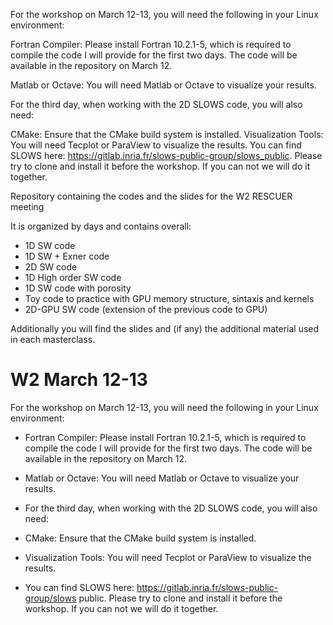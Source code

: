 For the workshop on March 12-13, you will need the following in your Linux environment:

Fortran Compiler: Please install Fortran 10.2.1-5, which is required to compile the code I will provide for the first two days. The code will be available in the repository on March 12.

Matlab or Octave: You will need Matlab or Octave to visualize your results.

For the third day, when working with the 2D SLOWS code, you will also need:

CMake: Ensure that the CMake build system is installed.
Visualization Tools: You will need Tecplot or ParaView to visualize the results.
You can find SLOWS here: https://gitlab.inria.fr/slows-public-group/slows_public.
Please try to clone and install it before the workshop. If you can not we will do it together.

Repository containing the codes and the slides for the W2 RESCUER meeting

It is organized by days and contains overall:

- 1D SW code
- 1D SW + Exner code
- 2D SW code
- 1D High order SW code
- 1D SW code with porosity
- Toy code to practice with GPU memory structure, sintaxis and kernels 
- 2D-GPU SW code (extension of the previous code to GPU)

Additionally you will find the slides and (if any) the additional material used in each masterclass.

# W2 March 12-13
For the workshop on March 12-13, you will need the following in your Linux environment:

- Fortran Compiler: Please install Fortran 10.2.1-5, which is required to compile the code I will provide for the first two days. The code will be available in the repository on March 12.

- Matlab or Octave: You will need Matlab or Octave to visualize your results.

- For the third day, when working with the 2D SLOWS code, you will also need:

- CMake: Ensure that the CMake build system is installed.

- Visualization Tools: You will need Tecplot or ParaView to visualize the results.

- You can find SLOWS here: https://gitlab.inria.fr/slows-public-group/slows public. Please try to clone and install it before the workshop. If you can not we will do it together.
